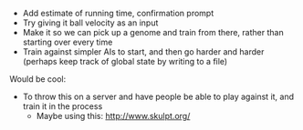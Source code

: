 - Add estimate of running time, confirmation prompt
- Try giving it ball velocity as an input
- Make it so we can pick up a genome and train from there, rather than starting over every time
- Train against simpler AIs to start, and then go harder and harder (perhaps keep track of global state by writing to a file)

Would be cool:
- To throw this on a server and have people be able to play against it, and train it in the process
  - Maybe using this: http://www.skulpt.org/
